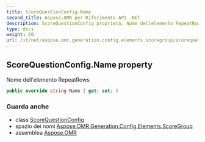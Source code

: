 ```yaml
---
title: ScoreQuestionConfig.Name
second_title: Aspose.OMR per Riferimento API .NET
description: ScoreQuestionConfig proprietà. Nome dellelemento RepeatRows
type: docs
weight: 60
url: /it/net/aspose.omr.generation.config.elements.scoregroup/scorequestionconfig/name/
---
```

## ScoreQuestionConfig.Name property

Nome dell'elemento RepeatRows

```csharp
public override string Name { get; set; }
```

### Guarda anche

* class [ScoreQuestionConfig](../)
* spazio dei nomi [Aspose.OMR.Generation.Config.Elements.ScoreGroup](../../scorequestionconfig/)
* assemblea [Aspose.OMR](../../../)


